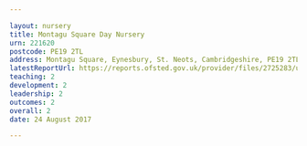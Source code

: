 ```yaml
---

layout: nursery
title: Montagu Square Day Nursery
urn: 221620
postcode: PE19 2TL
address: Montagu Square, Eynesbury, St. Neots, Cambridgeshire, PE19 2TL
latestReportUrl: https://reports.ofsted.gov.uk/provider/files/2725283/urn/221620.pdf
teaching: 2
development: 2
leadership: 2
outcomes: 2
overall: 2
date: 24 August 2017

---
```

